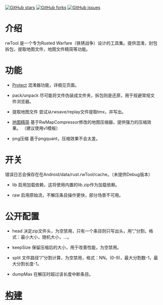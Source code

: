 [![GitHub stars](https://img.shields.io/github/stars/n9tank/rwmodProtect)](https://githubfast.com/n9tank/rwmodProtect/stargazers) [![GitHub forks](https://img.shields.io/github/forks/n9tank/rwmodProtect)](https://githubfast.com/n9tank/rwmodProtect/network) [![GitHub issues](https://img.shields.io/github/issues/n9tank/rwmodProtect)](https://githubfast.com/n9tank/rwmodProtect/issues)

# 介绍
 rwTool 是一个专为Rusted Warfare（铁锈战争）设计的工具集。提供混淆，封包拆包，提取地图文件，地图文件精简等功能。

# 功能

- [Protect](README_Protect.MD)
混淆器功能，详细见页面。

- pack/unpack
尽可能将文件伪装成文件夹，拆包则是还原，用于规避常规文件浏览器。

- 提取地图文件
尝试从rwsave/replay文件提取tmx，并写出。

- [地图精简](https://github.com/Timeree/RwMapCompressor)
基于RwMapCompressor修改的地图压缩器，提供强力的压缩效果。
（建议使用v1模板）

- png压缩
基于pngquant，压缩效果不会太差。

# 开关

错误日志会保存在在Android/data/rust.rwTool/cache。（未提供Debug版本）

- lib 启用加载依赖，这将使用内置的lib.zip作为加载依赖。

- raw 启用原始流，不解压条目操作更快，部分场景不可用。

# 公开配置 

- head 决定zip文件头，为空禁用，只有一个条目则只写出头，用“,”分割，格式：最小大小，随机大小，…。

- keepSize 保留压缩后的大小，用于改善性能，为空禁用。

- split 文件路径“/”分割计算，为空禁用，格式：NN。(0-9)，最大分割数-1，最大分割长度-1。

- dumpMax 在解压时超过该长度中断条目。

# [构建](BUILD.MD)